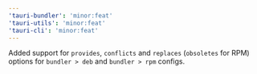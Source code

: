 ```yaml
---
'tauri-bundler': 'minor:feat'
'tauri-utils': 'minor:feat'
'tauri-cli': 'minor:feat'
---
```


Added support for `provides`, `conflicts` and `replaces` (`obsoletes` for RPM) options for `bundler > deb` and `bundler > rpm` configs.